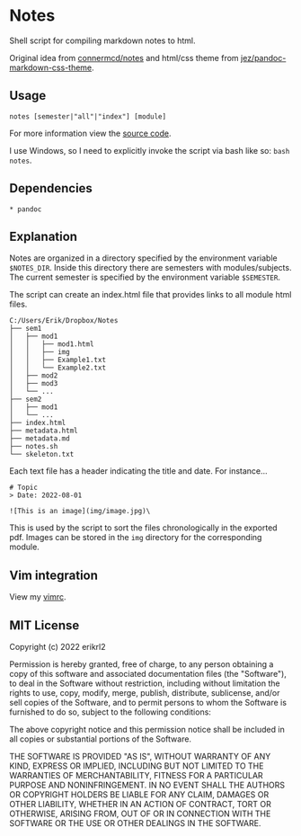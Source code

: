 # Notes

Shell script for compiling markdown notes to html.

Original idea from [connermcd/notes](https://github.com/connermcd/notes) and html/css theme from [jez/pandoc-markdown-css-theme](https://github.com/jez/pandoc-markdown-css-theme).

## Usage

    notes [semester|"all"|"index"] [module]
    
For more information view the [source code](https://github.com/erikrl2/Notes/blob/main/notes.sh).

I use Windows, so I need to explicitly invoke the script via bash like so: `bash notes`.

## Dependencies
    * pandoc

## Explanation

Notes are organized in a directory specified by the environment variable `$NOTES_DIR`. Inside this directory there are semesters with modules/subjects. The current semester is specified by the environment variable `$SEMESTER`.

The script can create an index.html file that provides links to all module html files.

    C:/Users/Erik/Dropbox/Notes
    ├── sem1
    │   ├── mod1
    │   │   ├── mod1.html
    │   │   ├── img
    │   │   ├── Example1.txt
    │   │   └── Example2.txt
    │   ├── mod2
    │   ├── mod3
    │   └── ...
    ├── sem2
    │   ├── mod1
    │   └── ...
    ├── index.html
    ├── metadata.html
    ├── metadata.md
    ├── notes.sh
    └── skeleton.txt

Each text file has a header indicating the title and date. For instance...

    # Topic
    > Date: 2022-08-01

    ![This is an image](img/image.jpg)\

This is used by the script to sort the files chronologically in the exported pdf. Images can be stored in the `img` directory for the corresponding module.

## Vim integration

View my [vimrc](https://github.com/erikrl2/dotfiles-win/blob/main/vimfiles/vimrc).

## MIT License

Copyright (c) 2022 erikrl2

Permission is hereby granted, free of charge, to any person obtaining a copy
of this software and associated documentation files (the "Software"), to deal
in the Software without restriction, including without limitation the rights
to use, copy, modify, merge, publish, distribute, sublicense, and/or sell
copies of the Software, and to permit persons to whom the Software is
furnished to do so, subject to the following conditions:

The above copyright notice and this permission notice shall be included in all
copies or substantial portions of the Software.

THE SOFTWARE IS PROVIDED "AS IS", WITHOUT WARRANTY OF ANY KIND, EXPRESS OR
IMPLIED, INCLUDING BUT NOT LIMITED TO THE WARRANTIES OF MERCHANTABILITY,
FITNESS FOR A PARTICULAR PURPOSE AND NONINFRINGEMENT. IN NO EVENT SHALL THE
AUTHORS OR COPYRIGHT HOLDERS BE LIABLE FOR ANY CLAIM, DAMAGES OR OTHER
LIABILITY, WHETHER IN AN ACTION OF CONTRACT, TORT OR OTHERWISE, ARISING FROM,
OUT OF OR IN CONNECTION WITH THE SOFTWARE OR THE USE OR OTHER DEALINGS IN THE
SOFTWARE.
